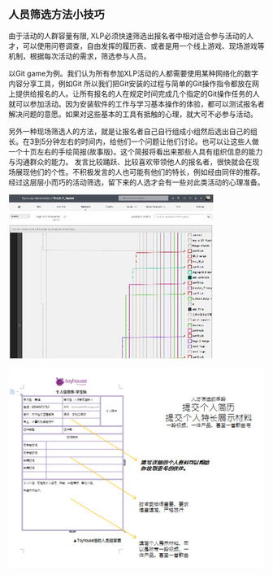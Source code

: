 ## 人员筛选方法小技巧

由于活动的人群容量有限, XLP必须快速筛选出报名者中相对适合参与活动的人才，可以使用问卷调查，自由发挥的履历表、或者是用一个线上游戏、现场游戏等机制，根据每次活动的需求，筛选参与人员。


以Git game为例。我们认为所有参加XLP活动的人都需要使用某种网络化的数字内容分享工具，例如Git 所以我们把Git安装的过程与简单的Git操作指令都放在网上提供给报名的人。让所有报名的人在规定时间完成几个指定的Git操作任务的人就可以参加活动。因为安装软件的工作与学习基本操作的体验，都可以测试报名者解决问题的意愿。如果对这些基本的工具有抵触的心理，就大可不必参与活动。

另外一种现场筛选人的方法，就是让报名者自己自行组成小组然后选出自己的组长。在3到5分钟左右的时间内，给他们一个问题让他们讨论。也可以让这些人做一个十页左右的手绘简报(故事版)。这个简报将看出来那些人具有组织信息的能力与沟通群众的能力。
发言比较踊跃、比较喜欢带领他人的报名者，很快就会在现场展现他们的个性。不积极发言的人也可能有他们的特长，例如经由同伴的推荐。经过这层层小而巧的活动筛选，留下来的人选才会有一些对此类活动的心理准备。

![0](../assets/challenger_preparation/personnel_election_tips/00.jpg)

![0](../assets/challenger_preparation/personnel_election_tips/01.jpg)
